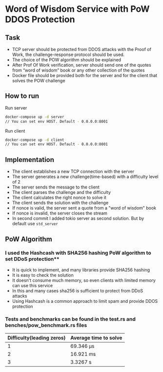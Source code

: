 # Word of Wisdom Service with PoW DDOS Protection

## Task

- TCP server should be protected from DDOS attacks with the Proof of Work, the challenge-response protocol should be used.
- The choice of the POW algorithm should be explained
- After Prof Of Work verification, server should send one of the quotes from “word of wisdom” book or any other collection of the quotes
- Docker file should be provided both for the server and for the client that solves the POW challenge

## How to run

Run server

```sh
docker-compose up -d server
// You can set env HOST. Default - 0.0.0.0:8001
```

Run client

```sh
docker-compose up -d client
// You can set env HOST. Default - 0.0.0.0:8001
```

## Implementation

- The client establishes a new TCP connection with the server
- The server generates a new challenge(time-based) with a difficulty level of 2
- The server sends the message to the client
- The client parses the challenge and the difficulty
- The client calculates the right nonce to solve it
- The client sends the solution with the challenge
- If nonce is valid, the server sent a quote from a "word of wisdom" book
- If nonce is invalid, the server closes the stream
- In second commit I added tokio server as second solution. But by default use `std_server`

## PoW Algorithm

### I used the Hashcash with SHA256 hashing PoW algorithm to set DDoS protection**

- It is quick to implement, and many libraries provide SHA256 hashing
- It is easy to check the solution
- It doesn't consume much memory, so even clients with limited memory can use this service
- In this and many cases sha256 is sufficient to protect from DDoS attacks
- Using Hashcash is a common approach to limit spam and provide DDOS protection

### Tests and benchmarks can be found in the test.rs and benches/pow_benchmark.rs files

| Difficulty(leading zeros) | Average time to solve |
|---------------------------|-----------------------|
| 1                         | 69.346 µs             |
| 2                         | 16.921 ms             |
| 3                         | 3.3267 s              |
